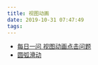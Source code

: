 ```yaml
---
title: 视图动画
date: 2019-10-31 07:47:49
tags:
---
```


<!-- more -->

- [每日一问 视图动画点击问题](https://www.wanandroid.com/wenda/show/8644)
- [圆弧滑动](https://github.com/wuyr/ArcSlidingHelper)
